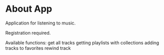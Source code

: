 # About App

Application for listening to music. 

Registration required.

Available functions: 
get all tracks
getting playlists with collections
adding tracks to favorites
rewind track

